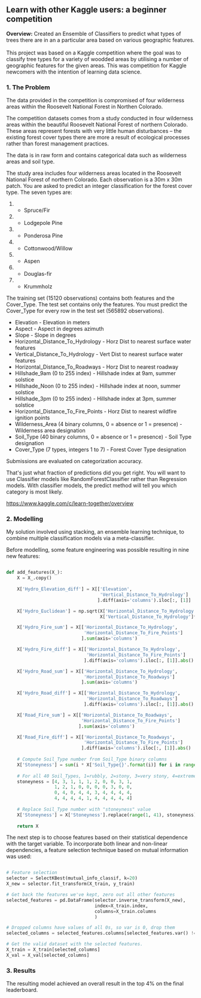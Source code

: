 ## Learn with other Kaggle users: a beginner competition

**Overview:** 
Created an Ensemble of Classifiers to predict what types of trees there are in an a particular area based on various geographic features.
<br><br>
This project was based on a Kaggle competition where the goal was to classify tree types for a variety of woodded areas by utilising a number of geographic features for the given areas. This was competition for Kaggle newcomers with the intention of learning data science.

### 1. The Problem

The data provided in the competition is compromised of four wilderness areas within the Roosevelt National Forest in Northen Colorado.

The competition datasets comes from a study conducted in four wilderness areas within the beautiful Roosevelt National Forest of northern Colorado. These areas represent forests with very little human disturbances – the existing forest cover types there are more a result of ecological processes rather than forest management practices.

The data is in raw form and contains categorical data such as wilderness areas and soil type.

The study area includes four wilderness areas located in the Roosevelt National Forest of northern Colorado. Each observation is a 30m x 30m patch. You are asked to predict an integer classification for the forest cover type. The seven types are:

1. - Spruce/Fir
2. - Lodgepole Pine
3. - Ponderosa Pine
4. - Cottonwood/Willow
5. - Aspen
6. - Douglas-fir
7. - Krummholz

The training set (15120 observations) contains both features and the Cover_Type. The test set contains only the features. You must predict the Cover_Type for every row in the test set (565892 observations).

* Elevation - Elevation in meters
* Aspect - Aspect in degrees azimuth
* Slope - Slope in degrees
* Horizontal_Distance_To_Hydrology - Horz Dist to nearest surface water features
* Vertical_Distance_To_Hydrology - Vert Dist to nearest surface water features
* Horizontal_Distance_To_Roadways - Horz Dist to nearest roadway
* Hillshade_9am (0 to 255 index) - Hillshade index at 9am, summer solstice
* Hillshade_Noon (0 to 255 index) - Hillshade index at noon, summer solstice
* Hillshade_3pm (0 to 255 index) - Hillshade index at 3pm, summer solstice
* Horizontal_Distance_To_Fire_Points - Horz Dist to nearest wildfire ignition points
* Wilderness_Area (4 binary columns, 0 = absence or 1 = presence) - Wilderness area designation
* Soil_Type (40 binary columns, 0 = absence or 1 = presence) - Soil Type designation
* Cover_Type (7 types, integers 1 to 7) - Forest Cover Type designation

Submissions are evaluated on categorization accuracy.

That's just what fraction of predictions did you get right. You will want to use Classifier models like RandomForestClassifier rather than Regression models. With classifier models, the predict method will tell you which category is most likely.

<https://www.kaggle.com/c/learn-together/overview>


### 2. Modelling

My solution involved using stacking, an ensemble learning technique, to combine multiple classification models via a meta-classifier. 

Before modelling, some feature engineering was possible resulting in nine new features:

``` python

def add_features(X_):
    X = X_.copy()
    
    X['Hydro_Elevation_diff'] = X[['Elevation',
                                   'Vertical_Distance_To_Hydrology']
                                  ].diff(axis='columns').iloc[:, [1]]

    X['Hydro_Euclidean'] = np.sqrt(X['Horizontal_Distance_To_Hydrology']**2 +
                                   X['Vertical_Distance_To_Hydrology']**2)

    X['Hydro_Fire_sum'] = X[['Horizontal_Distance_To_Hydrology',
                             'Horizontal_Distance_To_Fire_Points']
                            ].sum(axis='columns')

    X['Hydro_Fire_diff'] = X[['Horizontal_Distance_To_Hydrology',
                              'Horizontal_Distance_To_Fire_Points']
                             ].diff(axis='columns').iloc[:, [1]].abs()

    X['Hydro_Road_sum'] = X[['Horizontal_Distance_To_Hydrology',
                             'Horizontal_Distance_To_Roadways']
                            ].sum(axis='columns')

    X['Hydro_Road_diff'] = X[['Horizontal_Distance_To_Hydrology',
                              'Horizontal_Distance_To_Roadways']
                             ].diff(axis='columns').iloc[:, [1]].abs()

    X['Road_Fire_sum'] = X[['Horizontal_Distance_To_Roadways',
                            'Horizontal_Distance_To_Fire_Points']
                           ].sum(axis='columns')

    X['Road_Fire_diff'] = X[['Horizontal_Distance_To_Roadways',
                             'Horizontal_Distance_To_Fire_Points']
                            ].diff(axis='columns').iloc[:, [1]].abs()
    
    # Compute Soil_Type number from Soil_Type binary columns
    X['Stoneyness'] = sum(i * X['Soil_Type{}'.format(i)] for i in range(1, 41))
    
    # For all 40 Soil_Types, 1=rubbly, 2=stony, 3=very stony, 4=extremely stony, 0=?
    stoneyness = [4, 3, 1, 1, 1, 2, 0, 0, 3, 1, 
                  1, 2, 1, 0, 0, 0, 0, 3, 0, 0, 
                  0, 4, 0, 4, 4, 3, 4, 4, 4, 4, 
                  4, 4, 4, 4, 1, 4, 4, 4, 4, 4]
    
    # Replace Soil_Type number with "stoneyness" value
    X['Stoneyness'] = X['Stoneyness'].replace(range(1, 41), stoneyness)
    
    return X

```

The next step is to choose features based on their statistical dependence with the target variable. To incorporate both linear and non-linear dependencies, a feature selection technique based on mutual information was used:

``` python

# Feature selection
selector = SelectKBest(mutual_info_classif, k=20)
X_new = selector.fit_transform(X_train, y_train)

# Get back the features we've kept, zero out all other features
selected_features = pd.DataFrame(selector.inverse_transform(X_new), 
                                 index=X_train.index,
                                 columns=X_train.columns
                                 )

# Dropped columns have values of all 0s, so var is 0, drop them
selected_columns = selected_features.columns[selected_features.var() != 0]

# Get the valid dataset with the selected features.
X_train = X_train[selected_columns]
X_val = X_val[selected_columns]

```


### 3. Results

The resulting model achieved an overall result in the top 4% on the final leaderboard.
